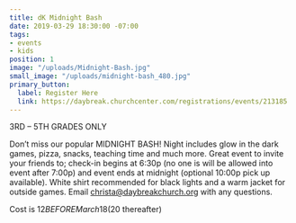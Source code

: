 ```yaml
---
title: dK Midnight Bash
date: 2019-03-29 18:30:00 -07:00
tags:
- events
- kids
position: 1
image: "/uploads/Midnight-Bash.jpg"
small_image: "/uploads/midnight-bash_480.jpg"
primary_button:
  label: Register Here
  link: https://daybreak.churchcenter.com/registrations/events/213185
---
```


3RD – 5TH GRADES ONLY

Don’t miss our popular MIDNIGHT BASH! Night includes glow in the dark games, pizza, snacks, teaching time and much more. Great event to invite your friends to; check-in begins at 6:30p (no one is will be allowed into event after 7:00p) and event ends at midnight (optional 10:00p pick up available). White shirt recommended for black lights and a warm jacket for outside games. Email [christa@daybreakchurch.org](mailto:christa@daybreakchurch.org) with any questions.

Cost is $12 BEFORE March 18 ($20 thereafter)

